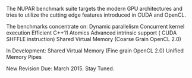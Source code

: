 The NUPAR benchmark suite targets the modern GPU architectures and tries to utilize the cutting edge features introduced in CUDA and OpenCL.

The benchmarks concentrate on:
Dynamic parallelism
Concurrent kernel execution
Efficient C++11 Atomics
Advanced intrinsic support ( CUDA SHFFLE instruction)
Shared Virtual Memory (Coarse Grain OpenCL 2.0)

In Development:
Shared Virtual Memory (Fine grain OpenCL 2.0)
Unified Memory
Pipes

New Revision Due: March 2015. Stay Tuned.